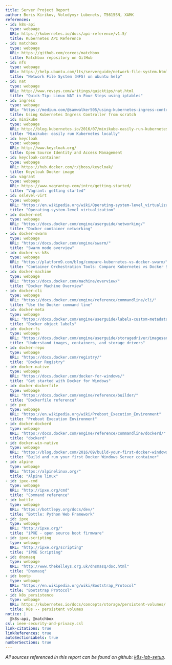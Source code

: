 ```yaml
---
title: Server Project Report
author: Boris Kirikov, Volodymyr Lubenets, T5615SN, XAMK
references:
- id: k8s-api
  type: webpage
  URL: https://kubernetes.io/docs/api-reference/v1.5/
  title: Kubernetes API Reference
- id: matchbox
  type: webpage
  URL: https://github.com/coreos/matchbox
  title: Matchbox repository on GitHub
- id: nfs
  type: webpage
  URL: https://help.ubuntu.com/lts/serverguide/network-file-system.html
  title: "Network File System (NFS) on ubuntu help"
- id: nat
  type: webpage
  URL: http://www.revsys.com/writings/quicktips/nat.html
  title: "Quick-Tip: Linux NAT in Four Steps using iptables"
- id: ingress
  type: webpage
  URL: "https://medium.com/@samwalker505/using-kubernetes-ingress-controller-from-scratch-35faeee8eca"
  title: Using Kubernetes Ingress Controller from scratch
- id: minikube
  type: webpage
  URL: http://blog.kubernetes.io/2016/07/minikube-easily-run-kubernetes-locally.html
  title: "Minikube: easily run Kubernetes locally"
- id: keycloak
  type: webpage
  URL: http://www.keycloak.org/
  title: Open Source Identity and Access Management
- id: keycloak-container
  type: webpage
  URL: https://hub.docker.com/r/jboss/keycloak/
  title: Keycloak Docker image
- id: vagrant
  type: webpage
  URL: https://www.vagrantup.com/intro/getting-started/
  title: "Vagrant: getting started"
- id: oslevel-virt
  type: webpage
  URL: "https://en.wikipedia.org/wiki/Operating-system-level_virtualization"
  title: "Operating-system-level virtualization"
- id: docker-net
  type: webpage
  URL: "https://docs.docker.com/engine/userguide/networking/"
  title: "Docker container networking"
- id: docker-swarm
  type: webpage
  URL: "https://docs.docker.com/engine/swarm/"
  title: "Swarm mode overview"
- id: docker-vs-k8s
  type: webpage
  URL: "https://platform9.com/blog/compare-kubernetes-vs-docker-swarm/"
  title: "Container Orchestration Tools: Compare Kubernetes vs Docker Swarm"
- id: docker-machine
  type: webpage
  URL: "https://docs.docker.com/machine/overview/"
  title: "Docker Machine Overview"
- id: docker-cli
  type: webpage
  URL: "https://docs.docker.com/engine/reference/commandline/cli/"
  title: "Use the Docker command line"
- id: docker-meta
  type: webpage
  URL: "https://docs.docker.com/engine/userguide/labels-custom-metadata/"
  title: "Docker object labels"
- id: docker-fs
  type: webpage
  URL: "https://docs.docker.com/engine/userguide/storagedriver/imagesandcontainers/"
  title: "Understand images, containers, and storage drivers"
- id: docker-repo
  type: webpage
  URL: "https://docs.docker.com/registry/"
  title: "Docker Registry"
- id: docker-native
  type: webpage
  URL: "https://docs.docker.com/docker-for-windows/"
  title: "Get started with Docker for Windows"
- id: docker-dockerfile
  type: webpage
  URL: "https://docs.docker.com/engine/reference/builder/"
  title: "Dockerfile reference"
- id: pxe
  type: webpage
  URL: "https://en.wikipedia.org/wiki/Preboot_Execution_Environment"
  title: "Preboot Execution Environment"
- id: docker-dockerd
  type: webpage
  URL: "https://docs.docker.com/engine/reference/commandline/dockerd/"
  title: "dockerd"
- id: docker-win-native
  type: webpage
  URL: "https://blog.docker.com/2016/09/build-your-first-docker-windows-server-container/"
  title: "Build and run your first Docker Windows Server container"
- id: alpine
  type: webpage
  URL: "https://alpinelinux.org/"
  title: "Alpine linux"
- id: ipxe-cmd
  type: webpage
  URL: "http://ipxe.org/cmd"
  title: "Command reference"
- id: bottle
  type: webpage
  URL: "https://bottlepy.org/docs/dev/"
  title: "Bottle: Python Web Framework"
- id: ipxe
  type: webpage
  URL: "http://ipxe.org/"
  title: "iPXE - open source boot firmware"
- id: ipxe-scripting
  type: webpage
  URL: "http://ipxe.org/scripting"
  title: "iPXE Scripting"
- id: dnsmasq
  type: webpage
  URL: "http://www.thekelleys.org.uk/dnsmasq/doc.html"
  title: "Dnsmasq"
- id: bootp
  type: webpage
  URL: "https://en.wikipedia.org/wiki/Bootstrap_Protocol"
  title: "Bootstrap Protocol"
- id: k8s_persistence
  type: webpage
  URL: https://kubernetes.io/docs/concepts/storage/persistent-volumes/
  title: K8s -- persistent volumes
notice: |
  @k8s-api, @matchbox
csl: ieee-security-and-privacy.csl
link-citations: true
linkReferences: true
autoSectionLabels: true
numberSections: true
---
```




_All sources referenced in this report can be found on github: [k8s-lab-setup](https://github.com/kribesk/k8s-lab-setup)._

